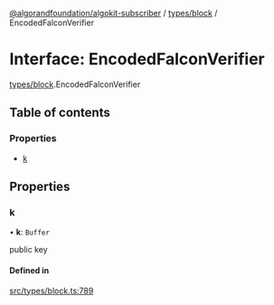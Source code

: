 [@algorandfoundation/algokit-subscriber](../README.md) / [types/block](../modules/types_block.md) / EncodedFalconVerifier

# Interface: EncodedFalconVerifier

[types/block](../modules/types_block.md).EncodedFalconVerifier

## Table of contents

### Properties

- [k](types_block.EncodedFalconVerifier.md#k)

## Properties

### k

• **k**: `Buffer`

public key

#### Defined in

[src/types/block.ts:789](https://github.com/algorandfoundation/algokit-subscriber-ts/blob/main/src/types/block.ts#L789)
